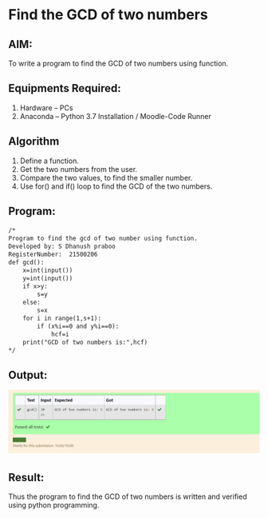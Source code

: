 # Find the GCD of two numbers

## AIM:
To write a program to find the GCD of two numbers using function.

## Equipments Required:
1. Hardware – PCs
2. Anaconda – Python 3.7 Installation / Moodle-Code Runner

## Algorithm
1. Define a function.
2. Get the two numbers from the user.
3. Compare the two values, to find the smaller number.
4. Use for() and if() loop to find the GCD of the two numbers.

## Program:
```
/*
Program to find the gcd of two number using function.
Developed by: S Dhanush praboo
RegisterNumber:  21500206
def gcd():
    x=int(input())
    y=int(input())
    if x>y:
        s=y
    else:
        s=x
    for i in range(1,s+1):
        if (x%i==0 and y%i==0):
            hcf=i
    print("GCD of two numbers is:",hcf)
*/
```

## Output:
![gcd of two number](gcd.png)


## Result:
Thus the program to find the GCD of two numbers is written and verified using python programming.
